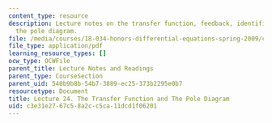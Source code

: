 ```yaml
---
content_type: resource
description: Lecture notes on the transfer function, feedback, identification, and
  the pole diagram.
file: /media/courses/18-034-honors-differential-equations-spring-2009/c3e31e2767c58a2cc5ca11dcd1f06201_MIT18_034s09_lec24.pdf
file_type: application/pdf
learning_resource_types: []
ocw_type: OCWFile
parent_title: Lecture Notes and Readings
parent_type: CourseSection
parent_uid: 540b9b8b-54b7-3889-ec25-373b2295e0b7
resourcetype: Document
title: Lecture 24. The Transfer Function and The Pole Diagram
uid: c3e31e27-67c5-8a2c-c5ca-11dcd1f06201
---
```

